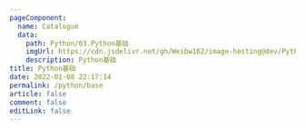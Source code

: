 ```yaml
---
pageComponent:
  name: Catalogue
  data:
    path: Python/03.Python基础
    imgUrl: https://cdn.jsdelivr.net/gh/Weibw162/image-hosting@dev/Python基础/image.2jd3vnojoyg0.webp
    description: Python基础
title: Python基础
date: 2022-01-08 22:17:14
permalink: /python/base
article: false
comment: false
editLink: false
---
```



